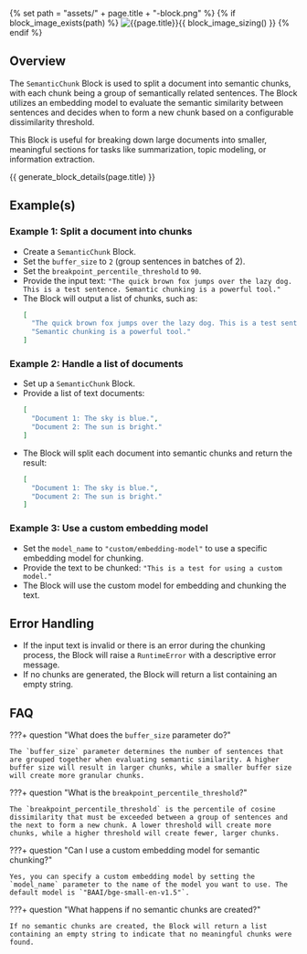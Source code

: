 {% set path = "assets/" + page.title + "-block.png" %}
{% if block_image_exists(path) %}
![{{page.title}}]({{path}}){{ block_image_sizing() }}
{% endif %}

## Overview
The `SemanticChunk` Block is used to split a document into semantic chunks, with each chunk being a group of semantically related sentences. The Block utilizes an embedding model to evaluate the semantic similarity between sentences and decides when to form a new chunk based on a configurable dissimilarity threshold.

This Block is useful for breaking down large documents into smaller, meaningful sections for tasks like summarization, topic modeling, or information extraction.

{{ generate_block_details(page.title) }}

## Example(s)

### Example 1: Split a document into chunks
- Create a `SemanticChunk` Block.
- Set the `buffer_size` to `2` (group sentences in batches of 2).
- Set the `breakpoint_percentile_threshold` to `90`.
- Provide the input text: `"The quick brown fox jumps over the lazy dog. This is a test sentence. Semantic chunking is a powerful tool."`
- The Block will output a list of chunks, such as:
  ```json
  [
    "The quick brown fox jumps over the lazy dog. This is a test sentence.",
    "Semantic chunking is a powerful tool."
  ]
  ```

### Example 2: Handle a list of documents
- Set up a `SemanticChunk` Block.
- Provide a list of text documents:
  ```json
  [
    "Document 1: The sky is blue.",
    "Document 2: The sun is bright."
  ]
  ```
- The Block will split each document into semantic chunks and return the result:
  ```json
  [
    "Document 1: The sky is blue.",
    "Document 2: The sun is bright."
  ]
  ```

### Example 3: Use a custom embedding model
- Set the `model_name` to `"custom/embedding-model"` to use a specific embedding model for chunking.
- Provide the text to be chunked: `"This is a test for using a custom model."`
- The Block will use the custom model for embedding and chunking the text.

## Error Handling
- If the input text is invalid or there is an error during the chunking process, the Block will raise a `RuntimeError` with a descriptive error message.
- If no chunks are generated, the Block will return a list containing an empty string.

## FAQ

???+ question "What does the `buffer_size` parameter do?"
    
    The `buffer_size` parameter determines the number of sentences that are grouped together when evaluating semantic similarity. A higher buffer size will result in larger chunks, while a smaller buffer size will create more granular chunks.

???+ question "What is the `breakpoint_percentile_threshold`?"
    
    The `breakpoint_percentile_threshold` is the percentile of cosine dissimilarity that must be exceeded between a group of sentences and the next to form a new chunk. A lower threshold will create more chunks, while a higher threshold will create fewer, larger chunks.

???+ question "Can I use a custom embedding model for semantic chunking?"
    
    Yes, you can specify a custom embedding model by setting the `model_name` parameter to the name of the model you want to use. The default model is `"BAAI/bge-small-en-v1.5"`.

???+ question "What happens if no semantic chunks are created?"
    
    If no semantic chunks are created, the Block will return a list containing an empty string to indicate that no meaningful chunks were found.